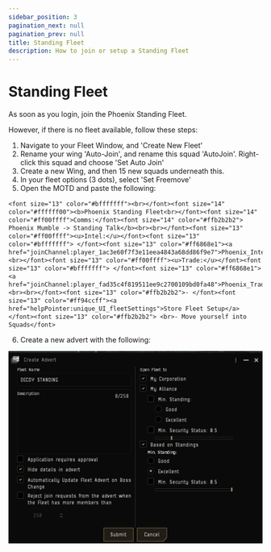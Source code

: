 ```yaml
---
sidebar_position: 3
pagination_next: null
pagination_prev: null
title: Standing Fleet
description: How to join or setup a Standing Fleet
---
```


# Standing Fleet

As soon as you login, join the Phoenix Standing Fleet.

However, if there is no fleet available, follow these steps:

1. Navigate to your Fleet Window, and 'Create New Fleet'
2. Rename your wing 'Auto-Join', and rename this squad 'AutoJoin'. Right-click this squad and choose 'Set Auto Join'
3. Create a new Wing, and then 15 new squads underneath this.
4. In your fleet options (3 dots), select 'Set Freemove'
5. Open the MOTD and paste the following:
```
<font size="13" color="#bfffffff"><br></font><font size="14" color="#ffffff00"><b>Phoenix Standing Fleet<br></font><font size="14" color="#ff00ffff">Comms:</font><font size="14" color="#ffb2b2b2"> Phoenix Mumble -> Standing Talk</b><br><br></font><font size="13" color="#ff00ffff"><u>Intel:</u></font><font size="13" color="#bfffffff"> </font><font size="13" color="#ff6868e1"><a href="joinChannel:player_1ac3e60f7f3e11eea4843a68dd86f9e7">Phoenix_Intel</a><br></font><font size="13" color="#ff00ffff"><u>Trade:</u></font><font size="13" color="#bfffffff"> </font><font size="13" color="#ff6868e1"><a href="joinChannel:player_fad35c4f819511ee9c2700109bd0fa48">Phoenix_Trade</a><br><br></font><font size="13" color="#ffb2b2b2">- </font><font size="13" color="#ff94ccff"><a href="helpPointer:unique_UI_fleetSettings">Store Fleet Setup</a></font><font size="13" color="#ffb2b2b2"> <br>- Move yourself into Squads</font>
```
6. Create a new advert with the following:

![Fleet Setup](03-Fleet.png)
